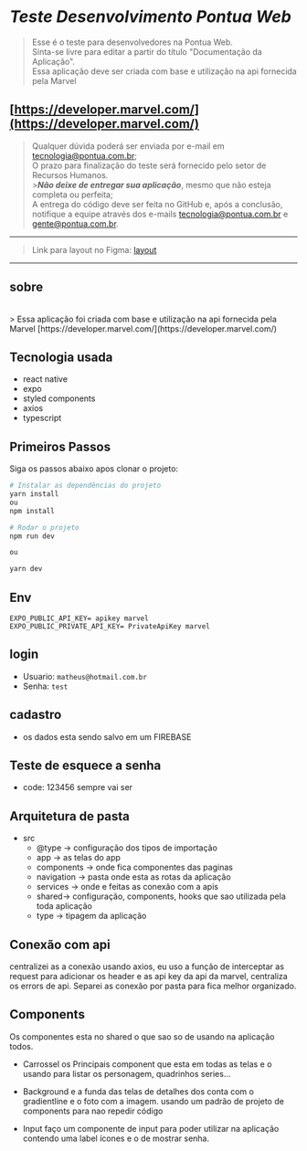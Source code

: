 # _Teste Desenvolvimento Pontua Web_

> Esse é o teste para desenvolvedores na Pontua Web.<br>
> Sinta-se livre para editar a partir do título "Documentação da Aplicação".<br>
> Essa aplicação deve ser criada com base e utilização na api fornecida pela Marvel

## [https://developer.marvel.com/](https://developer.marvel.com/)<br>

> Qualquer dúvida poderá ser enviada por e-mail em tecnologia@pontua.com.br;<br>
> O prazo para finalização do teste será fornecido pelo setor de Recursos Humanos.<br> >**_Não deixe de entregar sua aplicação_**, mesmo que não esteja completa ou perfeita;<br>
> A entrega do código deve ser feita no GitHub e, após a conclusão, notifique a equipe através dos e-mails tecnologia@pontua.com.br e gente@pontua.com.br.<br>

---

> Link para layout no Figma: [layout]('https://www.figma.com/file/WgcfxyLOze9TZDUzFJ26Dx/Teste-de-Desenvolvimento-Pontua-Mobile?type=design&node-id=218%3A4648&mode=design&t=UOMzcvXkefwe0ffA-1')

---
## sobre

<br>
> Essa aplicação foi criada com base e utilização na api fornecida pela Marvel [https://developer.marvel.com/](https://developer.marvel.com/)<br>

## Tecnologia usada

- react native
- expo
- styled components
- axios
- typescript

## Primeiros Passos

Siga os passos abaixo apos clonar o projeto:

```bash
# Instalar as dependências do projeto
yarn install
ou
npm install
```

```bash
# Rodar o projeto
npm run dev

ou

yarn dev
```

## Env

```
EXPO_PUBLIC_API_KEY= apikey marvel
EXPO_PUBLIC_PRIVATE_API_KEY= PrivateApiKey marvel
```

## login

- Usuario: `matheus@hotmail.com.br`
- Senha: `test`

## cadastro

- os dados esta sendo salvo em um FIREBASE

## Teste de esquece a senha

- code: 123456 sempre vai ser

## Arquitetura de pasta

- src
  - @type -> configuração dos tipos de importação
  - app -> as telas do app
  - components -> onde fica componentes das paginas
  - navigation -> pasta onde esta as rotas da aplicação
  - services -> onde e feitas as conexão com a apis
  - shared-> configuração, components, hooks que sao utilizada pela toda aplicação
  - type -> tipagem da aplicação

## Conexão com api

centralizei as a conexão usando axios, eu uso a função de interceptar as request para adicionar os header e as api key da api da marvel,
centraliza os errors de api. Separei as conexão por pasta para fica melhor organizado.

## Components

Os componentes esta no shared o que sao so de usando na aplicação todos.

- Carrossel
  os Principais component que esta em todas as telas e o usando para listar os personagem, quadrinhos series...

- Background
  e a funda das telas de detalhes dos conta com o gradientline e o foto com a imagem. usando um padrão de projeto de components para nao repedir código

- Input
  faço um componente de input para poder utilizar na aplicação contendo uma label ícones e o de mostrar senha.
